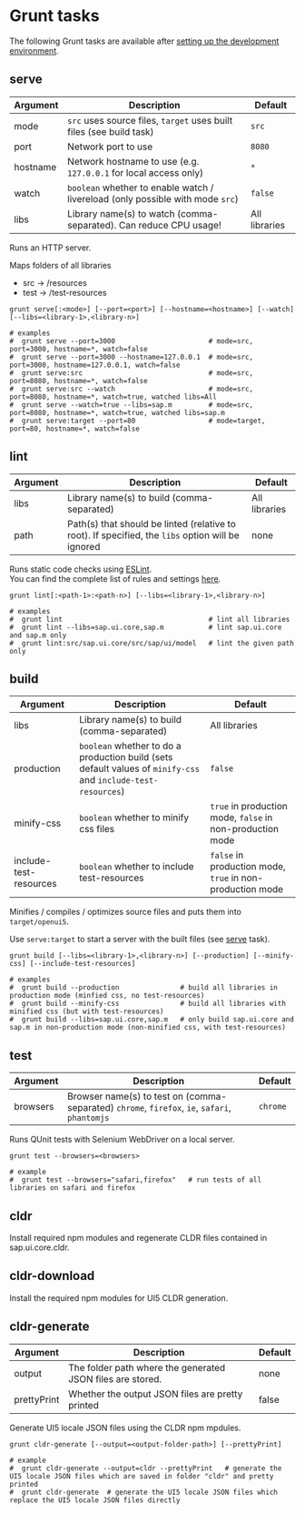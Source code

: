 
Grunt tasks
===========

The following Grunt tasks are available after [setting up the development environment](developing.md).

## serve

Argument | Description                                                                    | Default
-------- | ------------------------------------------------------------------------------ | -------
mode     | `src` uses source files, `target` uses built files (see build task)            | `src`
port     | Network port to use                                                            | `8080`
hostname | Network hostname to use (e.g. `127.0.0.1` for local access only)               | `*`
watch    | `boolean` whether to enable watch / livereload (only possible with mode `src`) | `false`
libs     | Library name(s) to watch (comma-separated). Can reduce CPU usage!              | All libraries

Runs an HTTP server.

Maps folders of all libraries
- src -> /resources
- test -> /test-resources

```
grunt serve[:<mode>] [--port=<port>] [--hostname=<hostname>] [--watch] [--libs=<library-1>,<library-n>]

# examples
#  grunt serve --port=3000                       # mode=src, port=3000, hostname=*, watch=false
#  grunt serve --port=3000 --hostname=127.0.0.1  # mode=src, port=3000, hostname=127.0.0.1, watch=false
#  grunt serve:src                               # mode=src, port=8080, hostname=*, watch=false
#  grunt serve:src --watch                       # mode=src, port=8080, hostname=*, watch=true, watched libs=All
#  grunt serve --watch=true --libs=sap.m         # mode=src, port=8080, hostname=*, watch=true, watched libs=sap.m
#  grunt serve:target --port=80                  # mode=target, port=80, hostname=*, watch=false
```

## lint

Argument | Description                                                                                       | Default
-------- | ------------------------------------------------------------------------------------------------- | -------------
libs     | Library name(s) to build (comma-separated)                                                        | All libraries
path     | Path(s) that should be linted (relative to root). If specified, the `libs` option will be ignored | none

Runs static code checks using [ESLint](http://eslint.org).  
You can find the complete list of rules and settings [here](eslint.md).

```
grunt lint[:<path-1>:<path-n>] [--libs=<library-1>,<library-n>]

# examples
#  grunt lint                                    # lint all libraries
#  grunt lint --libs=sap.ui.core,sap.m           # lint sap.ui.core and sap.m only
#  grunt lint:src/sap.ui.core/src/sap/ui/model   # lint the given path only
```

## build

Argument               | Description                                                                                                   | Default
---------------------- | ------------------------------------------------------------------------------------------------------------- | -------------
libs                   | Library name(s) to build (comma-separated)                                                                    | All libraries
production             | `boolean` whether to do a production build (sets default values of `minify-css` and `include-test-resources`) | `false`
minify-css             | `boolean` whether to minify css files                                                                         | `true` in production mode, `false` in non-production mode
include-test-resources | `boolean` whether to include test-resources                                                                   | `false` in production mode, `true` in non-production mode

Minifies / compiles / optimizes source files and puts them into
`target/openui5`.

Use ```serve:target``` to start a server with the built files (see [serve](#serve) task).

```
grunt build [--libs=<library-1>,<library-n>] [--production] [--minify-css] [--include-test-resources]

# examples
#  grunt build --production               # build all libraries in production mode (minfied css, no test-resources)
#  grunt build --minify-css               # build all libraries with minified css (but with test-resources)
#  grunt build --libs=sap.ui.core,sap.m   # only build sap.ui.core and sap.m in non-production mode (non-minified css, with test-resources)
```

## test

Argument   | Description                                                                                   | Default
---------- | --------------------------------------------------------------------------------------------- | -------------
browsers   | Browser name(s) to test on (comma-separated) `chrome`, `firefox`, `ie`, `safari`, `phantomjs` | `chrome`

Runs QUnit tests with Selenium WebDriver on a local server.

```
grunt test --browsers=<browsers>

# example
#  grunt test --browsers="safari,firefox"   # run tests of all libraries on safari and firefox
```

## cldr

Install required npm modules and regenerate CLDR files contained in sap.ui.core.cldr.

## cldr-download

Install the required npm modules for UI5 CLDR generation.

## cldr-generate

Argument | Description | Default
---------- | --------------------------------------------------------------------------------------------- | -------------
output | The folder path where the generated JSON files are stored. | none
prettyPrint | Whether the output JSON files are pretty printed | false

Generate UI5 locale JSON files using the CLDR npm mpdules.

```
grunt cldr-generate [--output=<output-folder-path>] [--prettyPrint]

# example
#  grunt cldr-generate --output=cldr --prettyPrint   # generate the UI5 locale JSON files which are saved in folder "cldr" and pretty printed
#  grunt cldr-generate  # generate the UI5 locale JSON files which replace the UI5 locale JSON files directly
```
